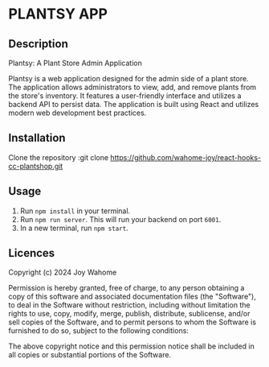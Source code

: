 # PLANTSY APP

## Description
Plantsy: A Plant Store Admin Application

Plantsy is a web application designed for the admin side of a plant store. The application allows administrators to view, add, and remove plants from the store's inventory. It features a user-friendly interface and utilizes a backend API to persist data. The application is built using React and utilizes modern web development best practices.




## Installation
Clone the repository :git clone https://github.com/wahome-joy/react-hooks-cc-plantshop.git

## Usage

1. Run `npm install` in your terminal.
2. Run `npm run server`. This will run your backend on port `6001`.
3. In a new terminal, run `npm start`.

## Licences
Copyright (c) 2024 Joy Wahome

Permission is hereby granted, free of charge, to any person obtaining a copy of this software and associated documentation files (the "Software"), to deal in the Software without restriction, including without limitation the rights to use, copy, modify, merge, publish, distribute, sublicense, and/or sell copies of the Software, and to permit persons to whom the Software is furnished to do so, subject to the following conditions:

The above copyright notice and this permission notice shall be included in all copies or substantial portions of the Software.

